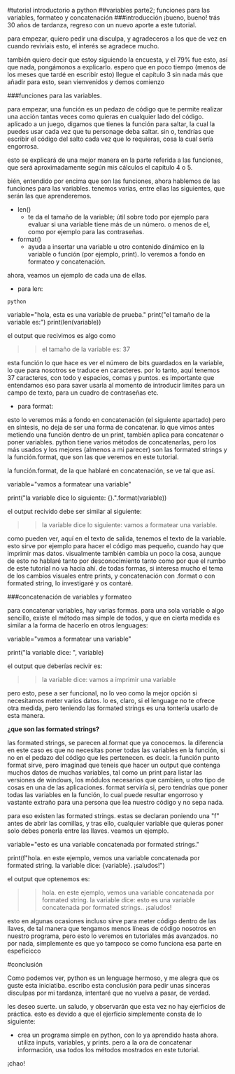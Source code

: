 #tutorial introductorio a python
##variables parte2;  funciones para las variables, formateo y concatenación
###introducción
¡bueno, bueno! trás 30 años de tardanza, regreso con un nuevo aporte a este tutorial.

para empezar, quiero pedir una disculpa, y agradeceros a los que de vez en cuando revivíais esto, el interés se agradece mucho.

también quiero decir que estoy siguiendo la encuesta, y el 79% fue esto, así que nada, pongámonos a explicarlo. espero que en poco tiempo (menos de los  meses que tardé en escribir esto) llegue el capítulo 3
sin nada más que añadir para esto, sean vienvenidos y demos comienzo

###funciones para las variables.

para empezar, una función es un pedazo de código que te permite realizar una acción tantas veces como quieras en cualquier lado del código. aplicado a un juego, digamos que tienes la función para saltar, la cual la puedes usar cada vez que tu personage deba saltar. sin o, tendrías que escribir el código del salto cada vez que lo requieras, cosa la cual sería engorrosa.

esto se explicará de una mejor manera en la parte referida a las funciones, que será aproximadamente según mis cálculos el capítulo 4 o 5.

bién, entendido por encima que son las funciones, ahora hablemos de las funciones para las variables. tenemos varias, entre ellas las siguientes, que serán las que aprenderemos.

- len()
  - te da el  tamaño de la variable; útil sobre todo por ejemplo para evaluar si una variable tiene más de un número. o menos de el, como por ejemplo para las contraseñas.
- format()
  - ayuda a insertar una variable u otro contenido dinámico en la variable o función (por ejemplo, print). lo veremos a fondo en formateo y concatenación.

ahora, veamos un ejemplo de cada una de ellas.

- para len:

```python```

variable="hola, esta es una variable de prueba."
print("el tamaño de la variable es:")
print(len(variable))

el output que recivimos es algo como

>>el tamaño de la variable es:
>>37

esta función lo que hace es ver el número de bits guardados en la variable, lo que para nosotros se traduce en caracteres. por lo tanto, aquí tenemos 37 caracteres, con todo y espacios, comas y puntos. es importante que entendamos eso para saver usarla al momento de introducir límites para un campo de texto, para un cuadro de contraseñas etc.
- para format:

esto lo veremos más a fondo en concatenación (el siguiente apartado) pero en síntesis, no deja de ser una forma de concatenar. lo que vimos antes metiendo una función dentro de un print, también aplica para concatenar o poner variables. python tiene varios métodos de concatenarlas, pero los más usados y los mejores (almenos a mi parecer) son las formated strings y la función.format, que son las que veremos en este tutorial.

la función.format, de la que hablaré en concatenación, se ve tal que así.

variable="vamos a formatear una variable"

print("la variable dice lo siguiente: {}.".format(variable))

el output recivido debe ser similar al siguiente:

>>la variable dice lo siguiente: vamos a formatear una variable.

como pueden ver, aquí en el texto de salida, tenemos el texto de la variable. esto sirve por ejemplo para hacer el código mas pequeño, cuando hay que imprimir mas datos. visualmente también cambia un poco la cosa, aunque de esto no hablaré tanto por desconocimiento tanto como por que el rumbo de este tutorial no va hacia ahí. de todas formas, si interesa mucho el tema de los cambios visuales entre prints, y concatenación con .format o con formated string, lo investigaré y os contaré.

###concatenación de variables y formateo

para concatenar variables, hay varias formas. para una sola variable o algo sencillo, existe el método mas simple de todos, y que en cierta medida es similar a la forma de hacerlo en otros lenguages:

variable="vamos a formatear una  variable"

print("la variable dice: ", variable)

el output que deberías recivir es:

>>la variable dice: vamos a imprimir una variable


pero esto, pese a ser funcional, no lo veo como la mejor opción si necesitamos meter varios datos. lo es, claro, si el lenguage no te ofrece otra medida, pero teniendo las formated strings es una tontería usarlo de esta manera.

**¿que son las formated strings?**

las formated strings, se parecen al.format que ya conocemos. la diferencia en este caso es que no necesitas poner todas las variables en la función, si no en el pedazo del código que les pertenecen. es decir. la función punto format sirve, pero imaginad que teneis que hacer un output que contenga muchos datos de muchas variables, tal como un print para listar las versiones de windows, los módulos necesarios que cambien, u otro tipo de cosas en una de las aplicaciones. format  serviría si, pero tendrías que poner todas las variables en la función, lo cual puede resultar engorroso y vastante extraño para una persona que lea nuestro código y no sepa nada.

para eso existen las formated strings. estas se declaran poniendo una "f" antes de abrir las comillas, y tras ello, cualquier variable que quieras poner solo debes ponerla entre las llaves.
veamos un ejemplo.


variable="esto es una variable concatenada por formated strings."


print(f"hola. en este ejemplo, vemos una variable concatenada por formated string. la variable dice: {variable}. ¡saludos!")

el output que optenemos es:

>>hola. en este ejemplo, vemos una variable concatenada por formated string. la variable dice: esto es una variable concatenada por formated strings.. ¡saludos!


esto en algunas ocasiones incluso sirve  para meter código dentro de las llaves, de tal manera que tengamos menos líneas de código nosotros en nuestro programa, pero esto lo veremos en tutoriales más avanzados. no por nada, simplemente es que yo tampoco se como funciona esa parte en espefícicco

#conclusión

Como podemos ver, python es un lenguage hermoso, y me alegra que os guste esta iniciatiba. escribo esta conclusión para pedir unas sinceras disculpas por mi tardanza, intentaré que no vuelva a pasar, de verdad.

les deseo  suerte.  un saludo, y observarán que esta vez no hay ejerficios de práctica. esto es devido a que el ejerficio simplemente consta de lo siguiente:

- crea un programa simple en python, con lo ya aprendido hasta ahora. utiliza inputs, variables, y prints. pero a la ora de concatenar información, usa todos los métodos mostrados en este tutorial.

¡chao!